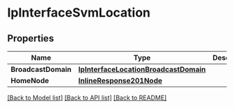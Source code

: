 # IpInterfaceSvmLocation

## Properties

Name | Type | Description | Notes
------------ | ------------- | ------------- | -------------
**BroadcastDomain** | [**IpInterfaceLocationBroadcastDomain**](ip_interface_location_broadcast_domain.md) |  | [optional] 
**HomeNode** | [**InlineResponse201Node**](inline_response_201_node.md) |  | [optional] 

[[Back to Model list]](../README.md#documentation-for-models) [[Back to API list]](../README.md#documentation-for-api-endpoints) [[Back to README]](../README.md)


